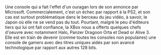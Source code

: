 Une console qui a fait l'effet d'un ouragan lors de son annonce par Microsoft. Commercialement, c'est un échec par rapport à la PS2, et son cas est surtout problématique dans le berceau du jeu vidéo, à savoir, le Japon où elle ne se vend pas du tout. Pourtant, malgré le peu d'éditeurs tiers qui lui ont fait confiance, la XBox nous a offerts quelques chefs d'oeuvre avec notamment Halo, Panzer Dragoon Orta et Dead or Alive 3. Elle est en train de devenir (comme toutes les consoles non populaires) une console de gamers avec des titres uniques aidés par son avancé technologique par rapport aux autres 128 bits.